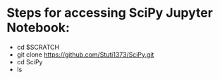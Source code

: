 # Steps for accessing SciPy Jupyter Notebook:
- cd $SCRATCH
- git clone https://github.com/Stuti1373/SciPy.git
- cd SciPy
- ls
